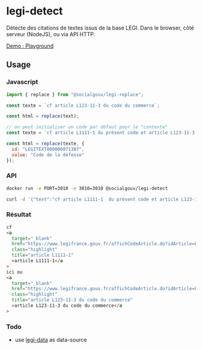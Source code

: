 # legi-detect

Détecte des citations de textes issus de la base LEGI. Dans le browser, côté serveur (NodeJS), ou via API HTTP.

[Demo : Playground](https://legi-detect.incubateur.social.gouv.fr)

## Usage

### Javascript

```js
import { replace } from "@socialgouv/legi-replace";

const texte = `cf article L123-11-3 du code du commerce`;

const html = replace(text);

// on peut initialiser un code par défaut pour le "contexte"
const texte = `cf article L1111-1 du présent code et article L123-11-3 du code du commerce`;

const html = replace(texte, {
  id: "LEGITEXT000006071307",
  value: "Code de la défense"
});
```

### API

```sh
docker run -e PORT=3010 -e 3010=3010 @socialgouv/legi-detect

curl -d '{"text":"cf article L1111-1  du présent code et article L123-11-3 du code du commerce", "code": {"id": "LEGITEXT000006071307", "value": "Code de la défense"}}' -H "Content-Type:application/json" -X POST http://127.0.0.1:3010
```

### Résultat

```html
cf
<a
  target="_blank"
  href="https://www.legifrance.gouv.fr/affichCodeArticle.do?idArticle=LEGIARTI000020932648&cidTexte=LEGITEXT000006071307"
  class="highlight"
  title="article L1111-1"
  >article L1111-1</a
>
ici ou
<a
  target="_blank"
  href="https://www.legifrance.gouv.fr/affichCodeArticle.do?idArticle=LEGIARTI000020196876&cidTexte=LEGITEXT000005634379"
  class="highlight"
  title="article L123-11-3 du code du commerce"
  >article L123-11-3 du code du commerce</a
>
```

### Todo

- use [legi-data](https://github.com/SocialGouv/legi-data) as data-source
